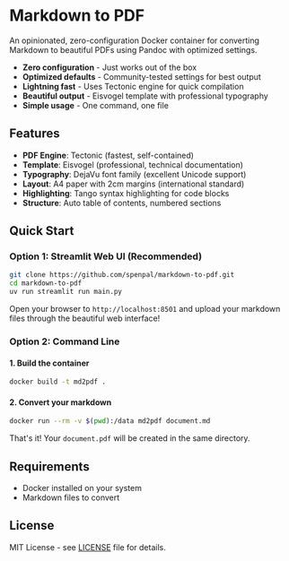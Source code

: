 # Markdown to PDF

An opinionated, zero-configuration Docker container for converting Markdown to beautiful PDFs using Pandoc with optimized settings.

- **Zero configuration** - Just works out of the box
- **Optimized defaults** - Community-tested settings for best output
- **Lightning fast** - Uses Tectonic engine for quick compilation
- **Beautiful output** - Eisvogel template with professional typography
- **Simple usage** - One command, one file

## Features

- **PDF Engine**: Tectonic (fastest, self-contained)
- **Template**: Eisvogel (professional, technical documentation)
- **Typography**: DejaVu font family (excellent Unicode support)
- **Layout**: A4 paper with 2cm margins (international standard)
- **Highlighting**: Tango syntax highlighting for code blocks
- **Structure**: Auto table of contents, numbered sections

## Quick Start

### Option 1: Streamlit Web UI (Recommended)

```bash
git clone https://github.com/spenpal/markdown-to-pdf.git
cd markdown-to-pdf
uv run streamlit run main.py
```

Open your browser to `http://localhost:8501` and upload your markdown files through the beautiful web interface!

### Option 2: Command Line

#### 1. Build the container

```bash
docker build -t md2pdf .
```

#### 2. Convert your markdown

```bash
docker run --rm -v $(pwd):/data md2pdf document.md
```

That's it! Your `document.pdf` will be created in the same directory.

## Requirements

- Docker installed on your system
- Markdown files to convert

## License

MIT License - see [LICENSE](LICENSE) file for details.

